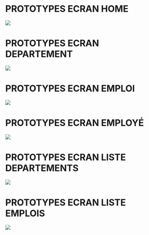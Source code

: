 # PROTOTYPES ECRAN HOME
<img src = "PROTOTYPES ECRAN.png">


# PROTOTYPES ECRAN DEPARTEMENT
<img src = "PROTOTYPES ECRAN.png">


# PROTOTYPES ECRAN EMPLOI
<img src = "PROTOTYPES ECRAN.png">


# PROTOTYPES ECRAN EMPLOYÉ
<img src = "PROTOTYPES ECRAN.png">


# PROTOTYPES ECRAN LISTE DEPARTEMENTS
<img src = "PROTOTYPES ECRAN.png">


# PROTOTYPES ECRAN LISTE EMPLOIS
<img src = "PROTOTYPES ECRAN.png">
